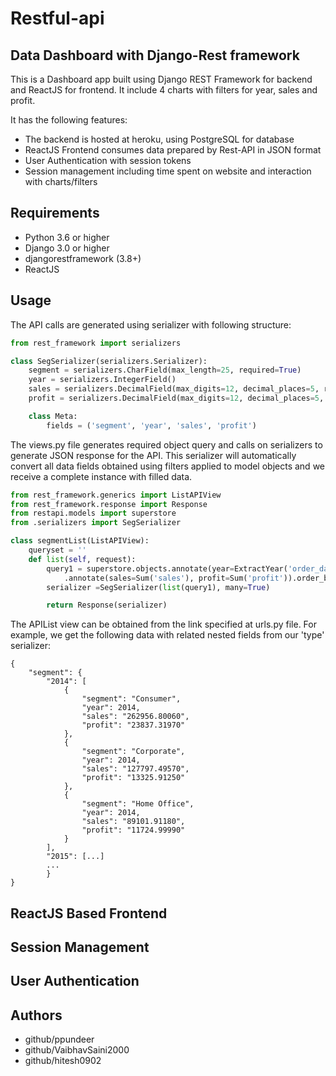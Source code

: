 # Restful-api

## Data Dashboard with Django-Rest framework
This is a Dashboard app built using Django REST Framework for backend and ReactJS for frontend. It include 4 charts with filters for year, sales and profit.

It has the following features:
- The backend is hosted at heroku, using PostgreSQL for database
- ReactJS Frontend consumes data prepared by Rest-API in JSON format
- User Authentication with session tokens
- Session management including time spent on website and interaction with charts/filters

## Requirements
- Python 3.6 or higher
- Django 3.0 or higher
- djangorestframework (3.8+)
- ReactJS

## Usage
The API calls are generated using serializer with following structure:
```python
from rest_framework import serializers

class SegSerializer(serializers.Serializer):
    segment = serializers.CharField(max_length=25, required=True)
    year = serializers.IntegerField()
    sales = serializers.DecimalField(max_digits=12, decimal_places=5, required=True)
    profit = serializers.DecimalField(max_digits=12, decimal_places=5, required=True)

    class Meta:
        fields = ('segment', 'year', 'sales', 'profit')
```
The views.py file generates required object query and calls on serializers to generate JSON response for the API. 
This serializer will automatically convert all data fields obtained using filters applied to model objects and we receive a complete instance with filled data.
```python
from rest_framework.generics import ListAPIView
from rest_framework.response import Response
from restapi.models import superstore
from .serializers import SegSerializer

class segmentList(ListAPIView):
    queryset = ''
    def list(self, request):
        query1 = superstore.objects.annotate(year=ExtractYear('order_date')).values('segment', 'year')\
            .annotate(sales=Sum('sales'), profit=Sum('profit')).order_by('year')
        serializer =SegSerializer(list(query1), many=True)

        return Response(serializer)
```
The APIList view can be obtained from the link specified at urls.py file.
For example, we get the following data with related nested fields from our 'type' serializer:
```
{
    "segment": {
        "2014": [
            {
                "segment": "Consumer",
                "year": 2014,
                "sales": "262956.80060",
                "profit": "23837.31970"
            },
            {
                "segment": "Corporate",
                "year": 2014,
                "sales": "127797.49570",
                "profit": "13325.91250"
            },
            {
                "segment": "Home Office",
                "year": 2014,
                "sales": "89101.91180",
                "profit": "11724.99990"
            }
        ],
        "2015": [...]
        ...
        }
}
```
## ReactJS Based Frontend

## Session Management

## User Authentication


## Authors
- github/ppundeer
- github/VaibhavSaini2000
- github/hitesh0902